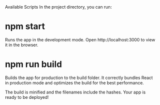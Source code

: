 Available Scripts
In the project directory, you can run:

# npm start

Runs the app in the development mode.
Open http://localhost:3000 to view it in the browser.

# npm run build

Builds the app for production to the build folder.
It correctly bundles React in production mode and optimizes the build for the best performance.

The build is minified and the filenames include the hashes.
Your app is ready to be deployed!
